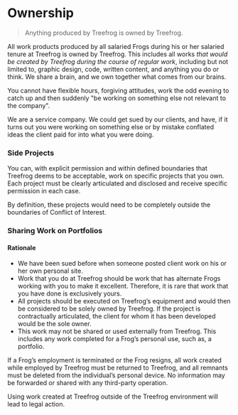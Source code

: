 # Ownership

> Anything produced by Treefrog is owned by Treefrog.

All work products produced by all salaried Frogs during his or her salaried tenure at Treefrog is owned by Treefrog. This includes all works *that would be created by Treefrog during the course of regular work*, including but not limited to, graphic design, code, written content, and anything you do or think. We share a brain, and we own together what comes from our brains.

You cannot have flexible hours, forgiving attitudes, work the odd evening to catch up and then suddenly "be working on something else not relevant to the company".

We are a service company. We could get sued by our clients, and have, if it turns out you were working on something else or by mistake conflated ideas the client paid for into what you were doing.

### Side Projects

You can, with explicit permission and within defined boundaries that Treefrog deems to be acceptable, work on specific projects that you own. Each project must be clearly articulated and disclosed and receive specific permission in each case.

By definition, these projects would need to be completely outside the boundaries of Conflict of Interest.

### Sharing Work on Portfolios

#### Rationale
- We have been sued before when someone posted client work on his or her own personal site.
- Work that you do at Treefrog should be work that has alternate Frogs working with you to make it excellent. Therefore, it is rare that work that you have done is exclusively yours.
-  All projects should be executed on Treefrog’s equipment and would then be considered to be solely owned by Treefrog. If the project is contractually articulated, the client for whom it has been developed would be the sole owner. 
-  This work may not be shared or used externally from Treefrog. This includes any work completed for a Frog’s personal use, such as, a portfolio.

If a Frog’s employment is terminated or the Frog resigns, all work created while employed by Treefrog must be returned to Treefrog, and all remnants must be deleted from the individual’s personal device. No information may be forwarded or shared with any third-party operation.

Using work created at Treefrog outside of the Treefrog environment will lead to legal action.

